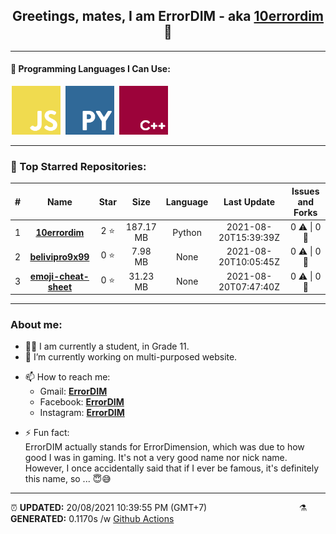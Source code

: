 <div align = "center">


## Greetings, mates, I am ErrorDIM - aka [10errordim](https://github.com/10errordim) 👋

</div>
<hr>
<h4>🧬 Programming Languages I Can Use:</h4>
<span>
	<img style="margin: 0 2px" width="78" src="assets/icons/js.png" title="JavaScript">
	<img style="margin: 0 2px" width="78" src="assets/icons/py.png" title="Python">
	<img style="margin: 0 2px" width="78" src="assets/icons/cpp.png" title="C++">
</span>
<hr>

<h3>🥇 Top Starred Repositories:</h3>


|#|Name|Star|Size|Language|Last Update|Issues and Forks|
|:-:|:---:|:---:|:---:|:---:|:---:|:--:|
|1|**[10errordim](https://github.com/10errordim/10errordim)**|2 ⭐|187.17 MB|Python|2021-08-20T15:39:39Z|0 ⚠  \|  0 🍴|
|2|**[belivipro9x99](https://github.com/10errordim/belivipro9x99)**|0 ⭐|7.98 MB|None|2021-08-20T10:05:45Z|0 ⚠  \|  0 🍴|
|3|**[emoji-cheat-sheet](https://github.com/10errordim/emoji-cheat-sheet)**|0 ⭐|31.23 MB|None|2021-08-20T07:47:40Z|0 ⚠  \|  0 🍴|


<hr>

<h3> About me:</h3>

- 👨‍🎓 I am currently a student, in Grade 11.
- 🔭 I’m currently working on multi-purposed website.
* 📫 How to reach me:
  - Gmail: **[ErrorDIM]()**
  - Facebook:  **[ErrorDIM](facebook.com/errordim)**
  - Instagram:  **[ErrorDIM]()**
- ⚡ Fun fact: 
  <br> ErrorDIM actually stands for ErrorDimension, which was due to how good I was in gaming. It's not a very good name nor nick name. <br> However, I once accidentally said that if I ever be famous, it's definitely this name, so ... 😇😅

<hr>

<span style="clear: both">
	<span align="left">⏰ <b>UPDATED:</b> 20/08/2021 10:39:55 PM (GMT+7)</span>
	<span>&emsp;&emsp;&emsp;&emsp;&emsp;&emsp;&emsp;&emsp;&emsp;&emsp;</span>
	<span align="right">⚗ <b>GENERATED:</b> 0.1170s /w <a href="https://github.com/belivipro9x99/belivipro9x99/actions" target="_blank">Github Actions</a></span>
</span>